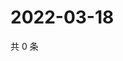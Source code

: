 # 2022-03-18

共 0 条

<!-- BEGIN WEIBO -->
<!-- 最后更新时间 Fri Mar 18 2022 11:17:49 GMT+0800 (China Standard Time) -->

<!-- END WEIBO -->
